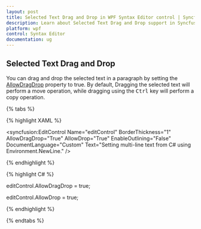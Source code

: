 ```yaml
---
layout: post
title: Selected Text Drag and Drop in WPF Syntax Editor control | Syncfusion
description: Learn about Selected Text Drag and Drop support in Syncfusion WPF Syntax Editor control and more.
platform: wpf
control: Syntax Editor
documentation: ug
---
```


## Selected Text Drag and Drop

You can drag and drop the selected text in a paragraph by setting the [AllowDragDrop](https://help.syncfusion.com/cr/wpf/Syncfusion.Windows.Edit.EditControl.html#Syncfusion_Windows_Edit_EditControl_AllowDragDrop) property to true. By default, Dragging the selected text will perform a move operation, while dragging using the <kbd>Ctrl</kbd> key will perform a copy operation.

{% tabs %}

{% highlight XAML %}

<Window
        xmlns="http://schemas.microsoft.com/winfx/2006/xaml/presentation"
        xmlns:x="http://schemas.microsoft.com/winfx/2006/xaml"
        xmlns:d="http://schemas.microsoft.com/expression/blend/2008"
        xmlns:mc="http://schemas.openxmlformats.org/markup-compatibility/2006"
        xmlns:local="clr-namespace:Syntaxeditor_sample"
        xmlns:syncfusion="http://schemas.syncfusion.com/wpf"
        x:Class="Syntaxeditor_sample.MainWindow"
        mc:Ignorable="d"
        Title="MainWindow" Height="450" Width="800">
    <Grid>
        <syncfusion:EditControl Name="editControl" BorderThickness="1" AllowDragDrop="True" AllowDrop="True" EnableOutlining="False" DocumentLanguage="Custom" Text="Setting multi-line text from C# using Environment.NewLine." />
    </Grid>
</Window>

{% endhighlight %}

{% highlight C# %}

editControl.AllowDragDrop = true;

editControl.AllowDrop = true;

{% endhighlight %}

{% endtabs %}